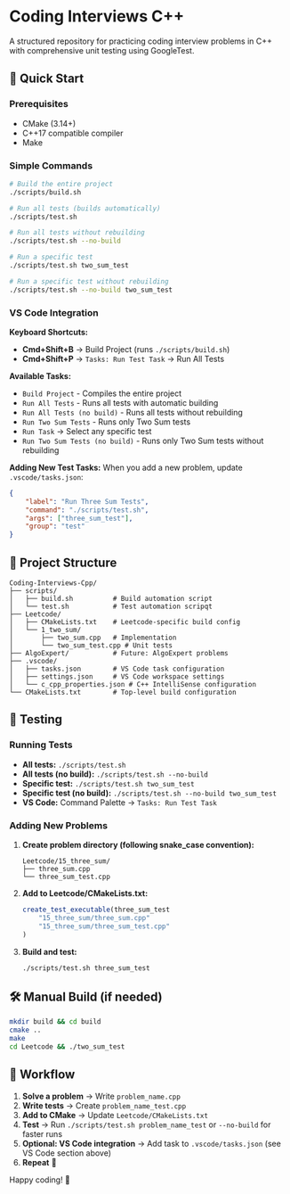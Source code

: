 # Coding Interviews C++

A structured repository for practicing coding interview problems in C++ with comprehensive unit testing using GoogleTest.

## 🚀 Quick Start

### Prerequisites
- CMake (3.14+)
- C++17 compatible compiler
- Make

### Simple Commands

```bash
# Build the entire project
./scripts/build.sh

# Run all tests (builds automatically)
./scripts/test.sh

# Run all tests without rebuilding
./scripts/test.sh --no-build

# Run a specific test
./scripts/test.sh two_sum_test

# Run a specific test without rebuilding
./scripts/test.sh --no-build two_sum_test
```

### VS Code Integration

**Keyboard Shortcuts:**
- **Cmd+Shift+B** → Build Project (runs `./scripts/build.sh`)
- **Cmd+Shift+P** → `Tasks: Run Test Task` → Run All Tests

**Available Tasks:**
- `Build Project` - Compiles the entire project
- `Run All Tests` - Runs all tests with automatic building
- `Run All Tests (no build)` - Runs all tests without rebuilding
- `Run Two Sum Tests` - Runs only Two Sum tests
- `Run Task` → Select any specific test
- `Run Two Sum Tests (no build)` - Runs only Two Sum tests without rebuilding

**Adding New Test Tasks:**
When you add a new problem, update `.vscode/tasks.json`:
```json
{
    "label": "Run Three Sum Tests",
    "command": "./scripts/test.sh",
    "args": ["three_sum_test"],
    "group": "test"
}
```

## 📁 Project Structure

```
Coding-Interviews-Cpp/
├── scripts/
│   ├── build.sh          # Build automation script
│   └── test.sh           # Test automation scripqt
├── Leetcode/
│   ├── CMakeLists.txt    # Leetcode-specific build config
│   └── 1_two_sum/
│       ├── two_sum.cpp   # Implementation
│       └── two_sum_test.cpp # Unit tests
├── AlgoExpert/           # Future: AlgoExpert problems
├── .vscode/
│   ├── tasks.json        # VS Code task configuration
│   ├── settings.json     # VS Code workspace settings
│   └── c_cpp_properties.json # C++ IntelliSense configuration
└── CMakeLists.txt        # Top-level build configuration
```

## 🧪 Testing

### Running Tests
- **All tests:** `./scripts/test.sh`
- **All tests (no build):** `./scripts/test.sh --no-build`
- **Specific test:** `./scripts/test.sh two_sum_test`
- **Specific test (no build):** `./scripts/test.sh --no-build two_sum_test`
- **VS Code:** Command Palette → `Tasks: Run Test Task`

### Adding New Problems

1. **Create problem directory (following snake_case convention):**
   ```
   Leetcode/15_three_sum/
   ├── three_sum.cpp
   └── three_sum_test.cpp
   ```

2. **Add to Leetcode/CMakeLists.txt:**
   ```cmake
   create_test_executable(three_sum_test
       "15_three_sum/three_sum.cpp"
       "15_three_sum/three_sum_test.cpp"
   )
   ```

3. **Build and test:**
   ```bash
   ./scripts/test.sh three_sum_test
   ```

## 🛠️ Manual Build (if needed)

```bash
mkdir build && cd build
cmake ..
make
cd Leetcode && ./two_sum_test
```

## 🎯 Workflow

1. **Solve a problem** → Write `problem_name.cpp`
2. **Write tests** → Create `problem_name_test.cpp`
3. **Add to CMake** → Update `Leetcode/CMakeLists.txt`
4. **Test** → Run `./scripts/test.sh problem_name_test` or `--no-build` for faster runs
5. **Optional: VS Code integration** → Add task to `.vscode/tasks.json` (see VS Code section above)
6. **Repeat** 🔄


Happy coding! 🚀

